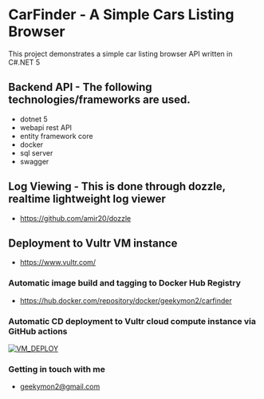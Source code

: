 # CarFinder - A Simple Cars Listing Browser

This project demonstrates a simple car listing browser API written in C#.NET 5

## Backend API - The following technologies/frameworks are used.
* dotnet 5
* webapi rest API
* entity framework core
* docker
* sql server
* swagger

## Log Viewing - This is done through dozzle, realtime lightweight log viewer
* https://github.com/amir20/dozzle

## Deployment to Vultr VM instance
* https://www.vultr.com/

### Automatic image build and tagging to Docker Hub Registry
* https://hub.docker.com/repository/docker/geekymon2/carfinder

### Automatic CD deployment to Vultr cloud compute instance via GitHub actions
[![VM_DEPLOY](https://github.com/geekymon2/CarFinder/actions/workflows/VM_DEPLOY.yml/badge.svg)](https://github.com/geekymon2/CarFinder/actions/workflows/VM_DEPLOY.yml)

### Getting in touch with me
* geekymon2@gmail.com